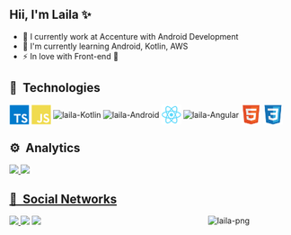 ## Hii, I'm Laila ✨

- 🔭 I currently work at Accenture with Android Development
- 🌱 I'm currently learning Android, Kotlin, AWS
- ⚡ In love with Front-end 💜

## 🚀 &nbsp;Technologies
<div style="display: inline_block">
  <img align="center" alt="laila-TS"  height="35" width="35" src="https://raw.githubusercontent.com/devicons/devicon/master/icons/typescript/typescript-plain.svg">
  <img align="center" alt="laila-JS"  height="35" width="35" src="https://raw.githubusercontent.com/devicons/devicon/master/icons/javascript/javascript-plain.svg">
  <img align="center" alt="laila-Kotlin"  height="35" width="35" src="https://cdn.jsdelivr.net/gh/devicons/devicon/icons/kotlin/kotlin-original.svg">
  <img align="center" alt="laila-Android" height="35" width="35" src="https://cdn.jsdelivr.net/gh/devicons/devicon/icons/android/android-original.svg">
  <img align="center" alt="laila-React"  height="35" width="35" src="https://raw.githubusercontent.com/devicons/devicon/master/icons/react/react-original.svg">
  <img align="center" alt="laila-Angular"  height="35" width="35" src="https://cdn.jsdelivr.net/gh/devicons/devicon/icons/angularjs/angularjs-original.svg">
  <img align="center" alt="laila-HTML"  height="35" width="35" src="https://raw.githubusercontent.com/devicons/devicon/master/icons/html5/html5-original.svg">
  <img align="center" alt="laila-CSS"  height="35" width="35" src="https://raw.githubusercontent.com/devicons/devicon/master/icons/css3/css3-original.svg">
</div>

## ⚙️ &nbsp;Analytics
 
<div align="left">
  <a href="https://github.com/">
  <img height="180em" src="https://github-readme-stats.vercel.app/api?username=lailasantos&show_icons=true&theme=nightowl&include_all_commits=true&count_private=true"/>
  <img height="180em" src="https://github-readme-stats.vercel.app/api/top-langs/?username=lailasantos&layout=compact&langs_count=7&theme=nightowl"/>
</div>
  
## 📱 &nbsp;Social Networks
  
<div> 
  <a href="mailto:lailaroberta100@gmail.com" target="_blank"><img src="https://img.shields.io/badge/Gmail-D14836?style=for-the-badge&logo=gmail&logoColor=white"</a>
<a href="https://www.linkedin.com/in/laila-roberta-3972b9196/" target="_blank"><img src="https://img.shields.io/badge/-LinkedIn-%230077B5?style=for-the-badge&logo=linkedin&logoColor=white"></a> 
<a href="https://www.instagram.com/robertalailaa/" target="_blank"><img src="https://img.shields.io/badge/-Instagram-%23E4405F?style=for-the-badge&logo=instagram&logoColor=white" ></a>
    <img align="right" alt="laila-png" width="150" height="150" src="https://user-images.githubusercontent.com/43499912/153721114-5344c5f8-e551-4497-86c8-57d2161689d1.png">
</div>
  


